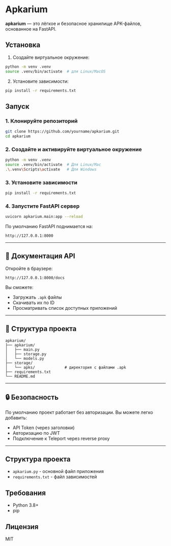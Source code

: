 # Apkarium

**apkarium** — это лёгкое и безопасное хранилище APK-файлов, основанное на FastAPI.


## Установка

1. Создайте виртуальное окружение:
```bash
python -m venv .venv
source .venv/bin/activate  # для Linux/MacOS
```

2. Установите зависимости:
```bash
pip install -r requirements.txt
```

## Запуск


### 1. Клонируйте репозиторий

```bash
git clone https://github.com/yourname/apkarium.git
cd apkarium
```

### 2. Создайте и активируйте виртуальное окружение

```bash
python -m venv .venv
source .venv/bin/activate  # Для Linux/Mac
.\.venv\Scripts\activate   # Для Windows
```

### 3. Установите зависимости

```bash
pip install -r requirements.txt
```


### 4. Запустите FastAPI сервер

```bash
uvicorn apkarium.main:app --reload
```

По умолчанию FastAPI поднимается на:

```
http://127.0.0.1:8000
```

---

## 🧪 Документация API

Откройте в браузере:

```
http://127.0.0.1:8000/docs
```

Вы сможете:

- Загружать `.apk` файлы
- Скачивать их по ID
- Просматривать список доступных приложений

---

## 📁 Структура проекта

```
apkarium/
├── apkarium/
│   ├── main.py
│   ├── storage.py
│   └── models.py
├── storage/
│   └── apks/             # директория с файлами .apk
├── requirements.txt
└── README.md
```

---

## 🔒 Безопасность

По умолчанию проект работает без авторизации. Вы можете легко добавить:

- API Token (через заголовки)
- Авторизацию по JWT
- Подключение к Teleport через reverse proxy

---

## Структура проекта

- `apkarium.py` - основной файл приложения
- `requirements.txt` - файл зависимостей

## Требования

- Python 3.8+
- pip

## Лицензия

MIT
